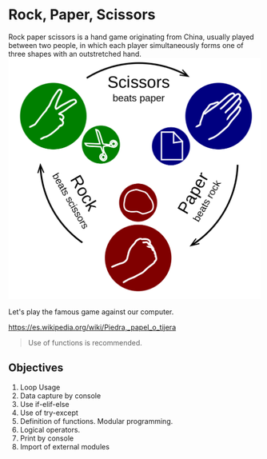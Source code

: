 # Rock, Paper, Scissors
Rock paper scissors is a hand game originating from China, usually played between two people, in which each player simultaneously forms one of three shapes with an outstretched hand.
![](https://github.com/RealXun/Rock_Paper_Scissors/blob/main/Resources/Cover.png)

Let's play the famous game against our computer.

https://es.wikipedia.org/wiki/Piedra,_papel_o_tijera

> Use of functions is recommended.

## Objectives
1. Loop Usage
2. Data capture by console
3. Use if-elif-else
4. Use of try-except
5. Definition of functions. Modular programming.
6. Logical operators.
7. Print by console
8. Import of external modules
